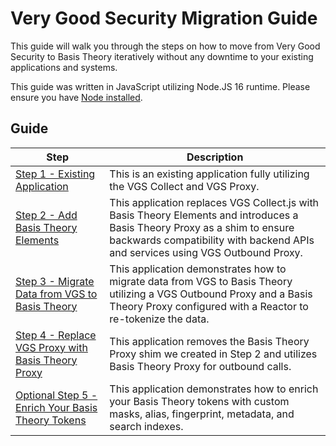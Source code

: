 # Very Good Security Migration Guide

This guide will walk you through the steps on how to move from Very Good Security to Basis Theory iteratively without any downtime to your existing applications and systems.

This guide was written in JavaScript utilizing Node.JS 16 runtime. Please ensure you have [Node installed](https://nodejs.org/).

## Guide

| Step                                                                      | Description                                                                                                                                                                                                  |
| ------------------------------------------------------------------------- | ------------------------------------------------------------------------------------------------------------------------------------------------------------------------------------------------------------ |
| [Step 1 - Existing Application](./01-existing-application/)               | This is an existing application fully utilizing the VGS Collect and VGS Proxy.                                                                                                                               |
| [Step 2 - Add Basis Theory Elements](./02-add-elements/)                  | This application replaces VGS Collect.js with Basis Theory Elements and introduces a Basis Theory Proxy as a shim to ensure backwards compatibility with backend APIs and services using VGS Outbound Proxy. |
| [Step 3 - Migrate Data from VGS to Basis Theory](./03-migrate-data)       | This application demonstrates how to migrate data from VGS to Basis Theory utilizing a VGS Outbound Proxy and a Basis Theory Proxy configured with a Reactor to re-tokenize the data.                        |
| [Step 4 - Replace VGS Proxy with Basis Theory Proxy](./04-replace-proxy/) | This application removes the Basis Theory Proxy shim we created in Step 2 and utilizes Basis Theory Proxy for outbound calls.                                                                                |
| [Optional Step 5 - Enrich Your Basis Theory Tokens](./05-enrich-tokens/)  | This application demonstrates how to enrich your Basis Theory tokens with custom masks, alias, fingerprint, metadata, and search indexes.                                                                    |
